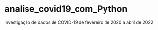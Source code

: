 # analise_covid19_com_Python
investigação de dados de COVID-19 de fevereiro de 2020 a abril de 2022

